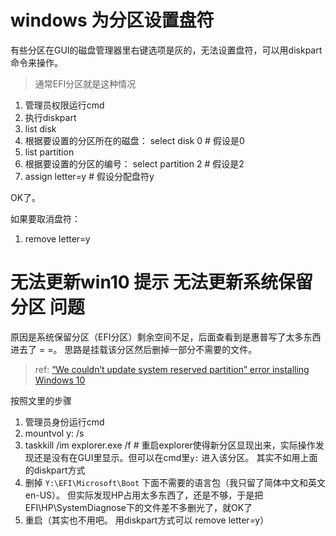 
# windows 为分区设置盘符
有些分区在GUI的磁盘管理器里右键选项是灰的，无法设置盘符，可以用diskpart命令来操作。
> 通常EFI分区就是这种情况

1. 管理员权限运行cmd
2. 执行diskpart
3. list disk
4. 根据要设置的分区所在的磁盘： select disk 0  # 假设是0
5. list partition
6. 根据要设置的分区的编号： select partition 2  # 假设是2
7. assign letter=y  # 假设分配盘符y

OK了。

如果要取消盘符：
1. remove letter=y

# 无法更新win10 提示 无法更新系统保留分区 问题
原因是系统保留分区（EFI分区）剩余空间不足，后面查看到是惠普写了太多东西进去了 = =。
思路是挂载该分区然后删掉一部分不需要的文件。

> ref: [“We couldn’t update system reserved partition” error installing Windows 10](https://support.microsoft.com/en-us/kb/3086249#bookmark-gpt)

按照文里的步骤
1. 管理员身份运行cmd
2. mountvol y: /s
3. taskkill /im explorer.exe /f  # 重启explorer使得新分区显现出来，实际操作发现还是没有在GUI里显示。但可以在cmd里`y:` 进入该分区。 其实不如用上面的diskpart方式
4. 删掉 `Y:\EFI\Microsoft\Boot` 下面不需要的语言包（我只留了简体中文和英文en-US）。 但实际发现HP占用太多东西了，还是不够，于是把EFI\HP\SystemDiagnose下的文件差不多删光了，就OK了
5. 重启（其实也不用吧。 用diskpart方式可以 remove letter=y）



